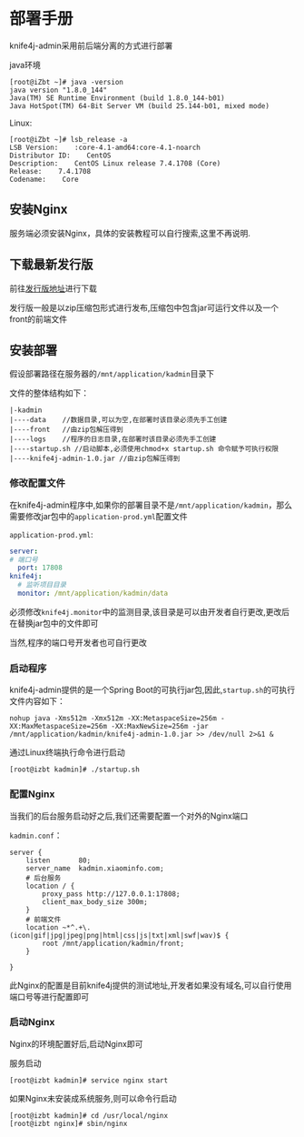 # 部署手册

knife4j-admin采用前后端分离的方式进行部署

java环境

```shell
[root@iZbt ~]# java -version
java version "1.8.0_144"
Java(TM) SE Runtime Environment (build 1.8.0_144-b01)
Java HotSpot(TM) 64-Bit Server VM (build 25.144-b01, mixed mode)
```

Linux:

```shell
[root@iZbt ~]# lsb_release -a
LSB Version:    :core-4.1-amd64:core-4.1-noarch
Distributor ID:    CentOS
Description:    CentOS Linux release 7.4.1708 (Core) 
Release:    7.4.1708
Codename:    Core
```

## 安装Nginx

服务端必须安装Nginx，具体的安装教程可以自行搜索,这里不再说明.

## 下载最新发行版

前往[发行版地址](knife4j-admin-download)进行下载

发行版一般是以zip压缩包形式进行发布,压缩包中包含jar可运行文件以及一个front的前端文件

## 安装部署

假设部署路径在服务器的`/mnt/application/kadmin`目录下

文件的整体结构如下：

```shell
|-kadmin
|----data    //数据目录,可以为空,在部署时该目录必须先手工创建
|----front   //由zip包解压得到
|----logs    //程序的日志目录,在部署时该目录必须先手工创建
|----startup.sh //启动脚本,必须使用chmod+x startup.sh 命令赋予可执行权限
|----knife4j-admin-1.0.jar //由zip包解压得到
```

### 修改配置文件

在knife4j-admin程序中,如果你的部署目录不是`/mnt/application/kadmin`，那么需要修改jar包中的`application-prod.yml`配置文件

`application-prod.yml`:

```yml
server:
# 端口号
  port: 17808 
knife4j:
  # 监听项目目录 
  monitor: /mnt/application/kadmin/data 
```

必须修改`knife4j.monitor`中的监测目录,该目录是可以由开发者自行更改,更改后在替换jar包中的文件即可

当然,程序的端口号开发者也可自行更改

### 启动程序

knife4j-admin提供的是一个Spring Boot的可执行jar包,因此,`startup.sh`的可执行文件内容如下：

```shell
nohup java -Xms512m -Xmx512m -XX:MetaspaceSize=256m -XX:MaxMetaspaceSize=256m -XX:MaxNewSize=256m -jar /mnt/application/kadmin/knife4j-admin-1.0.jar >> /dev/null 2>&1 &
```

通过Linux终端执行命令进行启动

```shell
[root@izbt kadmin]# ./startup.sh
```

### 配置Nginx

当我们的后台服务启动好之后,我们还需要配置一个对外的Nginx端口

`kadmin.conf`：

```nginx
server {
    listen       80;
    server_name  kadmin.xiaominfo.com;
    # 后台服务
    location / {
        proxy_pass http://127.0.0.1:17808;
        client_max_body_size 300m;
    }
    # 前端文件
	location ~*^.+\.(icon|gif|jpg|jpeg|png|html|css|js|txt|xml|swf|wav)$ {
	    root /mnt/application/kadmin/front;
	}

}
```

此Nginx的配置是目前knife4j提供的测试地址,开发者如果没有域名,可以自行使用端口号等进行配置即可

### 启动Nginx

Nginx的环境配置好后,启动Nginx即可

服务启动

```shell
[root@izbt kadmin]# service nginx start
```

如果Nginx未安装成系统服务,则可以命令行启动

```shell
[root@izbt kadmin]# cd /usr/local/nginx
[root@izbt nginx]# sbin/nginx
```


 
 
 